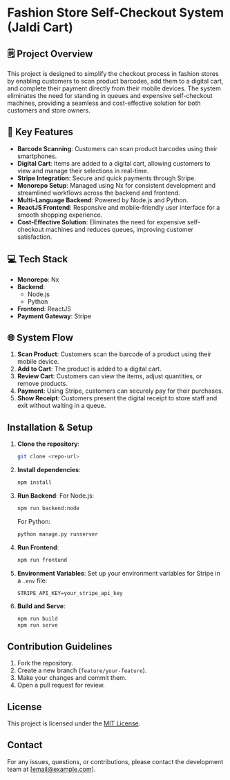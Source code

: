 # Fashion Store Self-Checkout System (Jaldi Cart)

## 🗒️ Project Overview

This project is designed to simplify the checkout process in fashion stores by enabling customers to scan product barcodes, add them to a digital cart, and complete their payment directly from their mobile devices. The system eliminates the need for standing in queues and expensive self-checkout machines, providing a seamless and cost-effective solution for both customers and store owners.

## 📝 Key Features

- **Barcode Scanning**: Customers can scan product barcodes using their smartphones.
- **Digital Cart**: Items are added to a digital cart, allowing customers to view and manage their selections in real-time.
- **Stripe Integration**: Secure and quick payments through Stripe.
- **Monorepo Setup**: Managed using Nx for consistent development and streamlined workflows across the backend and frontend.
- **Multi-Language Backend**: Powered by Node.js and Python.
- **ReactJS Frontend**: Responsive and mobile-friendly user interface for a smooth shopping experience.
- **Cost-Effective Solution**: Eliminates the need for expensive self-checkout machines and reduces queues, improving customer satisfaction.

## 💻 Tech Stack

- **Monorepo**: Nx
- **Backend**:
  - Node.js
  - Python
- **Frontend**: ReactJS
- **Payment Gateway**: Stripe

## 🌐 System Flow

1. **Scan Product**: Customers scan the barcode of a product using their mobile device.
2. **Add to Cart**: The product is added to a digital cart.
3. **Review Cart**: Customers can view the items, adjust quantities, or remove products.
4. **Payment**: Using Stripe, customers can securely pay for their purchases.
5. **Show Receipt**: Customers present the digital receipt to store staff and exit without waiting in a queue.

## Installation & Setup

1. **Clone the repository**:

   ```bash
   git clone <repo-url>
   ```

2. **Install dependencies**:

   ```bash
   npm install
   ```

3. **Run Backend**:
   For Node.js:

   ```bash
   npm run backend:node
   ```

   For Python:

   ```bash
   python manage.py runserver
   ```

4. **Run Frontend**:

   ```bash
   npm run frontend
   ```

5. **Environment Variables**:
   Set up your environment variables for Stripe in a `.env` file:

   ```
   STRIPE_API_KEY=your_stripe_api_key
   ```

6. **Build and Serve**:
   ```bash
   npm run build
   npm run serve
   ```

## Contribution Guidelines

1. Fork the repository.
2. Create a new branch (`feature/your-feature`).
3. Make your changes and commit them.
4. Open a pull request for review.

## License

This project is licensed under the [MIT License](LICENSE).

## Contact

For any issues, questions, or contributions, please contact the development team at [email@example.com].
